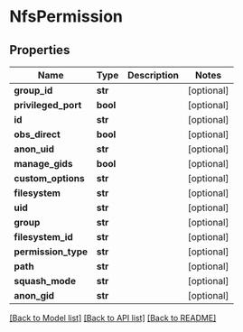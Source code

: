 # NfsPermission

## Properties
Name | Type | Description | Notes
------------ | ------------- | ------------- | -------------
**group_id** | **str** |  | [optional] 
**privileged_port** | **bool** |  | [optional] 
**id** | **str** |  | [optional] 
**obs_direct** | **bool** |  | [optional] 
**anon_uid** | **str** |  | [optional] 
**manage_gids** | **bool** |  | [optional] 
**custom_options** | **str** |  | [optional] 
**filesystem** | **str** |  | [optional] 
**uid** | **str** |  | [optional] 
**group** | **str** |  | [optional] 
**filesystem_id** | **str** |  | [optional] 
**permission_type** | **str** |  | [optional] 
**path** | **str** |  | [optional] 
**squash_mode** | **str** |  | [optional] 
**anon_gid** | **str** |  | [optional] 

[[Back to Model list]](../README.md#documentation-for-models) [[Back to API list]](../README.md#documentation-for-api-endpoints) [[Back to README]](../README.md)

